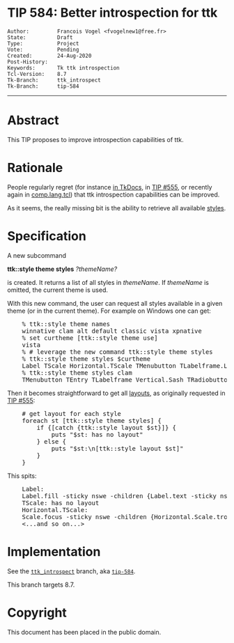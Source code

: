 # TIP 584: Better introspection for ttk
	Author:         Francois Vogel <fvogelnew1@free.fr>
	State:          Draft
	Type:           Project
	Vote:           Pending
	Created:        24-Aug-2020
	Post-History:   
	Keywords:       Tk ttk introspection
	Tcl-Version:    8.7
	Tk-Branch:      ttk_introspect
	Tk-Branch:      tip-584
-----

# Abstract

This TIP proposes to improve introspection capabilities of ttk.

# Rationale

People regularly regret (for instance
[in TkDocs](https://tkdocs.com/tutorial/styles.html#using),
in [TIP #555](https://core.tcl-lang.org/tips/doc/trunk/tip/555.md),
or recently again in
[comp.lang.tcl](https://groups.google.com/d/msg/comp.lang.tcl/5E9kGZ5wEHQ/74JAo7-bAwAJ))
that ttk introspection capabilities can be improved.

As it seems, the really missing bit is the ability to retrieve all available <u>styles</u>.

# Specification

A new subcommand

<b>ttk::style theme styles</b> <i>?themeName?</i>

is created.
It returns a list of all styles in <i>themeName</i>. If <i>themeName</i>
is omitted, the current theme is used.

With this new command, the user can request all styles available in a given
theme (or in the current theme). For example on Windows one can get:

<pre>
    % ttk::style theme names
    winnative clam alt default classic vista xpnative
    % set curtheme [ttk::style theme use]
    vista
    % # leverage the new command ttk::style theme styles
    % ttk::style theme styles $curtheme
    Label TScale Horizontal.TScale TMenubutton TLabelframe.Label Vertical.TProgressbar TEntry TRadiobutton TButton Heading Toolbutton TNotebook.Tab ComboboxPopdownFrame Treeview Vertical.TScale TCombobox TNotebook TProgressbar Horizontal.TProgressbar . TCheckbutton Item TSpinbox Tab
    % ttk::style theme styles clam
    TMenubutton TEntry TLabelframe Vertical.Sash TRadiobutton Heading TButton TNotebook.Tab Toolbutton Treeview ComboboxPopdownFrame TCombobox TProgressbar . TCheckbutton Tab TSpinbox Horizontal.Sash Sash
</pre>


Then it becomes straightforward to get all <u>layouts</u>, as originally requested
in [TIP #555](https://core.tcl-lang.org/tips/doc/trunk/tip/555.md):

<pre>
    # get layout for each style
    foreach st [ttk::style theme styles] {
        if {[catch {ttk::style layout $st}]} {
            puts "$st: has no layout"
        } else {
            puts "$st:\n[ttk::style layout $st]"
        }
    }
</pre>

This spits:

<pre>
    Label:
    Label.fill -sticky nswe -children {Label.text -sticky nswe}
    TScale: has no layout
    Horizontal.TScale:
    Scale.focus -sticky nswe -children {Horizontal.Scale.trough -sticky nswe -children {Horizontal.Scale.track -sticky we Horizontal.Scale.slider -side left -sticky {}}}
    <...and so on...> 
</pre>


# Implementation

See the [`ttk_introspect`](https://core.tcl-lang.org/tk/timeline?r=ttk_introspect&unhide) branch, aka [`tip-584`](https://core.tcl-lang.org/tk/timeline?r=tip-584&unhide).

This branch targets 8.7.

# Copyright

This document has been placed in the public domain.
